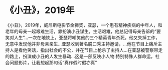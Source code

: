 # 《小丑》，2019年

《小丑》，2019年，威尼斯电影节金狮奖，亚瑟，一个患有精神疾病的中年人，和老年的母亲一起艰难生活，靠扮演小丑谋生，生活艰难，他总记得母亲告诉的“要笑对人生”…一次在地铁上，亚瑟将嘲笑他的三个精英青年杀死，他又失掉工作，无意中发现他并非母亲亲生…亚瑟收到著名脱口秀主持邀请，…他在节目上痛斥主持人是看他笑话，指出社会的不公，并在节目上枪杀了主持人…在亚瑟被警察带走的路上，扮演成小丑的人发生暴动…这是一部反映小人物 特别特殊人群命运，社会问题影片，让我想起那句话“真作假时假亦真”